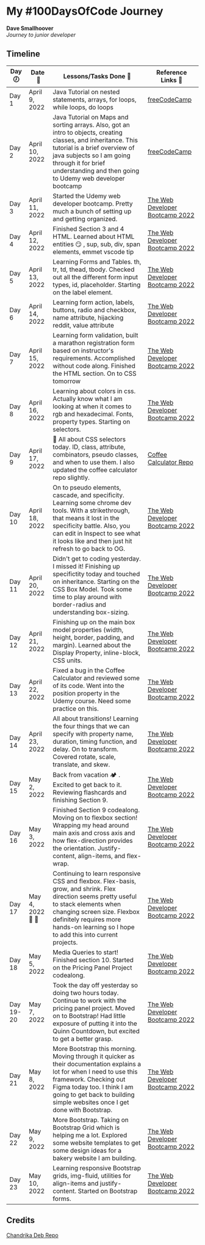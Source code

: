 # My #100DaysOfCode Journey

**Dave Smallhoover**  
*Journey to junior developer*

## Timeline

|**Day:clock7:**|**Date &nbsp;:calendar:**|**Lessons/Tasks Done :school_satchel:**| **Reference Links :link:**|
|------|-----------------|--------------------|---------------------|
|Day 1|April 9, 2022| Java Tutorial on nested statements, arrays, for loops, while loops, do loops | [freeCodeCamp](https://www.youtube.com/watch?v=GoXwIVyNvX0)|
|Day 2|April 10, 2022| Java Tutorial on Maps and sorting arrays. Also, got an intro to objects, creating classes, and inheritance. This tutorial is a brief overview of java subjects so I am going through it for brief understanding and then going to Udemy web developer bootcamp | [freeCodeCamp](https://www.youtube.com/watch?v=GoXwIVyNvX0)|
|Day 3|April 11, 2022| Started the Udemy web developer bootcamp. Pretty much a bunch of setting up and getting organized.  | [The Web Developer Bootcamp 2022](https://www.udemy.com/course/the-web-developer-bootcamp/learn/lecture/22553920#overview)|
|Day 4|April 12, 2022| Finished Section 3 and 4 HTML. Learned about HTML entities :smirk: , sup, sub, div, span elements, emmet vscode tip | [The Web Developer Bootcamp 2022](https://www.udemy.com/course/the-web-developer-bootcamp/learn/lecture/22553920#overview)|
|Day 5|April 13, 2022| Learning Forms and Tables. th, tr, td, thead, tbody. Checked out all the different form input types, id, placeholder. Starting on the label element. | [The Web Developer Bootcamp 2022](https://www.udemy.com/course/the-web-developer-bootcamp/learn/lecture/22553920#overview)|
|Day 6|April 14, 2022| Learning form action, labels, buttons, radio and checkbox, name attribute, hijacking reddit, value attribute  | [The Web Developer Bootcamp 2022](https://www.udemy.com/course/the-web-developer-bootcamp/learn/lecture/22553920#overview)|
|Day 7|April 15, 2022| Learning form validation, built a marathon registration form based on instructor's requirements. Accomplished without code along. Finished the HTML section. On to CSS tomorrow  | [The Web Developer Bootcamp 2022](https://www.udemy.com/course/the-web-developer-bootcamp/learn/lecture/22553920#overview)|
|Day 8|April 16, 2022| Learning about colors in css. Actually know what I am looking at when it comes to rgb and hexadecimal. Fonts, property types. Starting on selectors.  | [The Web Developer Bootcamp 2022](https://www.udemy.com/course/the-web-developer-bootcamp/learn/lecture/22553920#overview)|
|Day 9|April 17, 2022| :rabbit: All about CSS selectors today. ID, class, attribute, combinators, pseudo classes, and when to use them. I also updated the coffee calculator repo slightly.  | [Coffee Calculator Repo](https://github.com/dsmallhoover/Coffee-Calculator)|
|Day 10|April 18, 2022| On to pseudo elements, cascade, and specificity. Learning some chrome dev tools. With a strikethrough, that means it lost in the specificity battle. Also, you can edit in Inspect to see what it looks like and then just hit refresh to go back to OG.| [The Web Developer Bootcamp 2022](https://www.udemy.com/course/the-web-developer-bootcamp/learn/lecture/22553920#overview)|
|Day 11|April 20, 2022| Didn't get to coding yesterday. I missed it! Finishing up specifictity today and touched on inheritance. Starting on the CSS Box Model. Took some time to play around with border-radius and understanding box-sizing. | [The Web Developer Bootcamp 2022](https://www.udemy.com/course/the-web-developer-bootcamp/learn/lecture/22553920#overview)|
|Day 12|April 21, 2022| Finishing up on the main box model properties (width, height, border, padding, and margin). Learned about the Display Property, inline-block, CSS units.  | [The Web Developer Bootcamp 2022](https://www.udemy.com/course/the-web-developer-bootcamp/learn/lecture/22553920#overview)|
|Day 13|April 22, 2022| Fixed a bug in the Coffee Calculator and reviewed some of its code. Went into the position property in the Udemy course. Need some practice on this.  | [The Web Developer Bootcamp 2022](https://www.udemy.com/course/the-web-developer-bootcamp/learn/lecture/22553920#overview)|
|Day 14|April 23, 2022| All about transitions! Learning the four things that we can specify with property name, duration, timing function, and delay. On to transform. Covered rotate, scale, translate, and skew.| [The Web Developer Bootcamp 2022](https://www.udemy.com/course/the-web-developer-bootcamp/learn/lecture/22553920#overview)|
|Day 15|May 2, 2022| Back from vacation :camping: . Excited to get back to it. Reviewing flashcards and finishing Section 9.| [The Web Developer Bootcamp 2022](https://www.udemy.com/course/the-web-developer-bootcamp/learn/lecture/22553920#overview)|
|Day 16|May 3, 2022| Finished Section 9 codealong. Moving on to flexbox section! Wrapping my head around main axis and cross axis and how flex-direction provides the orientation. Justify-content, align-items, and flex-wrap.| [The Web Developer Bootcamp 2022](https://www.udemy.com/course/the-web-developer-bootcamp/learn/lecture/22553920#overview)|
|Day 17|May 4, 2022 :rocket: :space_invader: | Continuing to learn responsive CSS and flexbox. Flex-basis, grow, and shrink. Flex direction seems pretty useful to stack elements when changing screen size. Flexbox definitely requires more hands-on learning so I hope to add this into current projects. | [The Web Developer Bootcamp 2022](https://www.udemy.com/course/the-web-developer-bootcamp/learn/lecture/22553920#overview)|
|Day 18|May 5, 2022 | Media Queries to start! Finished section 10. Started on the Pricing Panel Project codealong. | [The Web Developer Bootcamp 2022](https://www.udemy.com/course/the-web-developer-bootcamp/learn/lecture/22553920#overview)|
|Day 19-20|May 7, 2022 | Took the day off yesterday so doing two hours today. Continue to work with the pricing panel project. Moved on to Bootstrap! Had little exposure of putting it into the Quinn Countdown, but excited to get a better grasp. | [The Web Developer Bootcamp 2022](https://www.udemy.com/course/the-web-developer-bootcamp/learn/lecture/22553920#overview)|
|Day 21|May 8, 2022 | More Bootstrap this morning. Moving through it quicker as their documentation explains a lot for when I need to use this framework. Checking out Figma today too. I think I am going to get back to building simple websites once I get done with Bootstrap. | [The Web Developer Bootcamp 2022](https://www.udemy.com/course/the-web-developer-bootcamp/learn/lecture/22553920#overview)|
|Day 22|May 9, 2022 | More Bootstrap. Taking on Bootstrap Grid which is helping me a lot. Explored some website templates to get some design ideas for a bakery website I am building. | [The Web Developer Bootcamp 2022](https://www.udemy.com/course/the-web-developer-bootcamp/learn/lecture/22553920#overview)|
|Day 23|May 10, 2022 | Learning responsive Bootstrap grids, img-fluid, utilities for align-items and justify-content. Started on Bootstrap forms. | [The Web Developer Bootcamp 2022](https://www.udemy.com/course/the-web-developer-bootcamp/learn/lecture/22553920#overview)|

## Credits

[Chandrika Deb Repo](https://github.com/chandrikadeb7/100DaysOfCode/blob/master/README.md)
